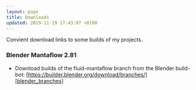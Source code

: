 ```yaml
---
layout: page
title: Downloads
updated: 2019-11-19 17:43:07 +0100
---
```


Convient download links to some builds of my projects.

### Blender Mantaflow 2.81
- Download builds of the fluid-mantaflow branch from the Blender build-bot: [https://builder.blender.org/download/branches/][blender_branches]

[blender_branches]: https://builder.blender.org/download/branches/
